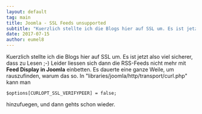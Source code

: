 ```yaml
---
layout: default
tag: main
title: Joomla - SSL Feeds unsupported
subtitle: "Kuerzlich stellte ich die Blogs hier auf SSL um. Es ist jetzt also viel sicherer, dass zu Lesen ;-) Leider liessen sich dann die RSS-Feeds nicht mehr mit Feed Display in Joomla einbetten. Es dauerte eine ganze Weile, um rauszufinden, warum das so. In&hellip;"
date: 2017-07-15
author: eumel8
---
```


Kuerzlich stellte ich die Blogs hier auf SSL um. Es ist jetzt also viel sicherer, dass zu Lesen ;-)
Leider liessen sich dann die RSS-Feeds nicht mehr mit <strong>Feed Display in Joomla</strong> einbetten. Es dauerte eine ganze Weile, um rauszufinden, warum das so. In "libraries/joomla/http/transport/curl.php" kann man
<!-- codeblock lang=php line=1 --><pre class="codeblock"><code>$options[CURLOPT_SSL_VERIFYPEER] = false;</code></pre><!-- /codeblock --> hinzufuegen, und dann gehts schon wieder.
